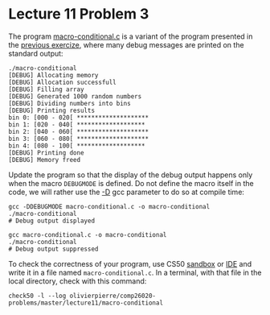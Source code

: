 # Lecture 11 Problem 3

The program [macro-conditional.c](macro-conditional.c) is a variant of the
program presented in the [previous exercize](../macro), where many debug
messages are printed on the standard output:


```shell
./macro-conditional
[DEBUG] Allocating memory
[DEBUG] Allocation successfull
[DEBUG] Filling array
[DEBUG] Generated 1000 random numbers
[DEBUG] Dividing numbers into bins
[DEBUG] Printing results
bin 0: [000 - 020[ ********************
bin 1: [020 - 040[ *******************
bin 2: [040 - 060[ ********************
bin 3: [060 - 080[ ********************
bin 4: [080 - 100[ *******************
[DEBUG] Printing done
[DEBUG] Memory freed
```

Update the program so that the display of the debug output happens only when
the macro `DEBUGMODE` is defined. Do not define the macro itself in the code,
we will rather use the
[-D](https://gcc.gnu.org/onlinedocs/gcc/Preprocessor-Options.html) gcc
parameter to do so at compile time:

```
gcc -DDEBUGMODE macro-conditional.c -o macro-conditional
./macro-conditional
# Debug output displayed

gcc macro-conditional.c -o macro-conditional
./macro-conditional
# Debug output suppressed
```


To check the correctness of your program, use CS50 [sandbox](sandbox.cs50.io)
or [IDE](ide.cs50.io) and write it in a file named `macro-conditional.c`. In a
terminal, with that file in the local directory, check with this command:

```shell
check50 -l --log olivierpierre/comp26020-problems/master/lecture11/macro-conditional
```
